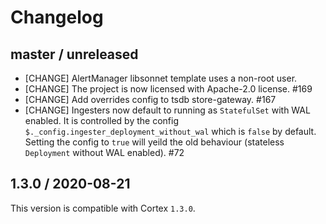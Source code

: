 # Changelog

## master / unreleased

* [CHANGE] AlertManager libsonnet template uses a non-root user.
* [CHANGE] The project is now licensed with Apache-2.0 license. #169
* [CHANGE] Add overrides config to tsdb store-gateway. #167
* [CHANGE] Ingesters now default to running as `StatefulSet` with WAL enabled. It is controlled by the config `$._config.ingester_deployment_without_wal` which is `false` by default. Setting the config to `true` will yeild the old behaviour (stateless `Deployment` without WAL enabled). #72

## 1.3.0 / 2020-08-21

This version is compatible with Cortex `1.3.0`.
